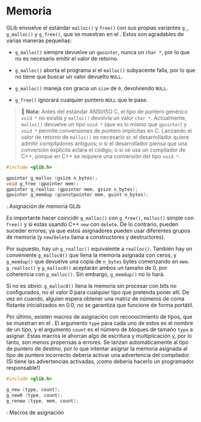 # Memoria

GLib envuelve el estándar `malloc()` y `free()` con sus propias variantes `g_`, `g_malloc()` y `g_free()`, que se muestran en el <span class="glib-malloc-free"></span>. Estos son agradables de varias maneras pequeñas:

* `g_malloc()` siempre devuelve un `gpointer`, nunca un `char *`, por lo que no es necesario emitir el valor de retorno.

* `g_malloc()` aborta el programa si el `malloc()` subyacente falla, por lo que no tiene que buscar un valor devuelto `NULL`.

* `g_malloc()` maneja con gracia un `size` de `0`, devolviendo `NULL`.

* `g_free()` ignorará cualquier puntero `NULL` que le pase.

> **📌 Nota:** Antes del estándar ANSI/ISO C, el tipo de puntero genérico `void *` no existía y `malloc()` devolvía un valor `char *`. Actualmente, `malloc()` devuelve un tipo `void *` (que es lo mismo que `gpointer`) y `void *` permite conversiones de puntero implícitas en C. Lanzando el valor de retorno de `malloc()` es necesario si: el desarrollador quiere admitir compiladores antiguos; o si el desarrollador piensa que una conversión explícita aclara el código; o si se usa un compilador de C++, porque en C++ se requiere una conversión del tipo `void *`.

<a id="glib-malloc-free"></a>

```c
#include <glib.h>

gpointer g_malloc (gsize n_bytes);
void g_free (gpointer mem);
gpointer g_realloc (gpointer mem, gsize n_bytes);
gpointer g_memdup (gconstpointer mem, guint n_bytes);
```

<div class="caption">

<p><span class="glib-malloc-free"></span>: Asignación de memoria GLib</p>

</div>

Es importante hacer coincidir `g_malloc()` con `g_free()`, `malloc()` simple con `free()` y si estás usando C++ `new` con `delete`. De lo contrario, pueden suceder errores, ya que estos asignadores pueden usar diferentes grupos de memoria (y `new`/`delete` llama a constructores y destructores).

Por supuesto, hay un `g_realloc()` equivalente a `realloc()`. También hay un conveniente `g_malloc0()` que llena la memoria asignada con ceros, y `g_memdup()` que devuelve una copia de `n_bytes` bytes comenzando en `mem`. `g_realloc()` y `g_malloc0()` aceptarán ambos un tamaño de 0, por coherencia con `g_malloc()`. Sin embargo, `g_memdup()` no lo hará.

Si no es obvio: `g_malloc0()` llena la memoria sin procesar con bits no configurados, no el valor 0 para cualquier tipo que pretenda poner allí. De vez en cuando, alguien espera obtener una matriz de números de coma flotante inicializados en 0.0; *no* se garantiza que funcione de forma portátil.

Por último, existen macros de asignación con reconocimiento de tipos, que se muestran en el <span class="glib-g_new"></span>. El argumento `type` para cada uno de estos es el nombre de un tipo, y el argumento `count` es el número de bloques de tamaño `type` a asignar. Estas macros le ahorran algo de escritura y multiplicación y, por lo tanto, son menos propensas a errores. Se lanzan automáticamente al tipo de puntero de destino, por lo que intentar asignar la memoria asignada al tipo de puntero incorrecto debería activar una advertencia del compilador. (Si tiene las advertencias activadas, ¡como debería hacerlo un programador responsable!)

<a id="glib-g_new"></a>

```c
#include <glib.h>

g_new (type, count);
g_new0 (type, count);
g_renew (type, mem, count);
```

<div class="caption">

<p><span class="glib-g_new"></span>: Macros de asignación</p>

</div>

<script>
/* Asignacion de indice de listados en todo la pagina */

let lst = 4;
let i = 0;

lst += 1
let lst01 = document.getElementsByClassName("glib-malloc-free");
for( i = 0; i < lst01.length; i++ ) {
    lst01[i].innerHTML = "<a href=\"#glib-malloc-free\">Listado 2." + lst + "</a>";
}

lst += 1
let lst02 = document.getElementsByClassName("glib-g_new");
for( i = 0; i < lst02.length; i++ ) {
    lst02[i].innerHTML = "<a href=\"#glib-g_new\">Listado 2." + lst + "</a>";
}

</script>